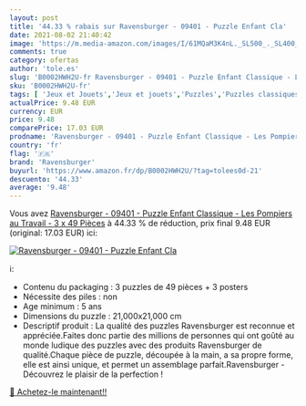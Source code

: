 ```yaml
---
layout: post
title: '44.33 % rabais sur Ravensburger - 09401 - Puzzle Enfant Cla'
date: 2021-08-02 21:40:42
image: 'https://m.media-amazon.com/images/I/61MQaM3K4nL._SL500_._SL400_.jpg'
comments: true
category: ofertas
author: 'tole.es'
slug: 'B0002HWH2U-fr Ravensburger - 09401 - Puzzle Enfant Classique - Les...'
sku: 'B0002HWH2U-fr'
tags: [ 'Jeux et Jouets','Jeux et jouets','Puzzles','Puzzles classiques','ravensburger', ]
actualPrice: 9.48 EUR
currency: EUR
price: 9.48
comparePrice: 17.03 EUR
prodname: 'Ravensburger - 09401 - Puzzle Enfant Classique - Les Pompiers au Travail - 3 x 49 Pièces'
country: 'fr'
flag: '🇫🇷'
brand: 'Ravensburger'
buyurl: 'https://www.amazon.fr/dp/B0002HWH2U/?tag=tolees0d-21'
descuento: '44.33'
average: '9.48'
---
```


Vous avez [Ravensburger - 09401 - Puzzle Enfant Classique - Les Pompiers au Travail - 3 x 49 Pièces](https://www.amazon.fr/dp/B0002HWH2U/?tag=tolees0d-21)  à  44.33 % de réduction, prix final  9.48 EUR (original: 17.03 EUR) ici:

[![Ravensburger - 09401 - Puzzle Enfant Cla](https://m.media-amazon.com/images/I/61MQaM3K4nL._SL500_._SL400_.jpg)](https://www.amazon.fr/dp/B0002HWH2U/?tag=tolees0d-21)

ℹ️:

- Contenu du packaging : 3 puzzles de 49 pièces + 3 posters
- Nécessite des piles : non
- Age minimum : 5 ans
- Dimensions du puzzle : 21,000x21,000 cm
- Descriptif produit : La qualité des puzzles Ravensburger est reconnue et appréciée.Faites donc partie des millions de personnes qui ont goûté au monde ludique des puzzles avec des produits Ravensburger de qualité.Chaque pièce de puzzle, découpée à la main, a sa propre forme, elle est ainsi unique, et permet un assemblage parfait.Ravensburger - Découvrez le plaisir de la perfection !

[🛒 Achetez-le maintenant!!](https://www.amazon.fr/dp/B0002HWH2U/?tag=tolees0d-21)
